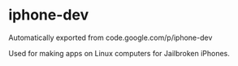 # iphone-dev
Automatically exported from code.google.com/p/iphone-dev

Used for making apps on Linux computers for Jailbroken iPhones.
